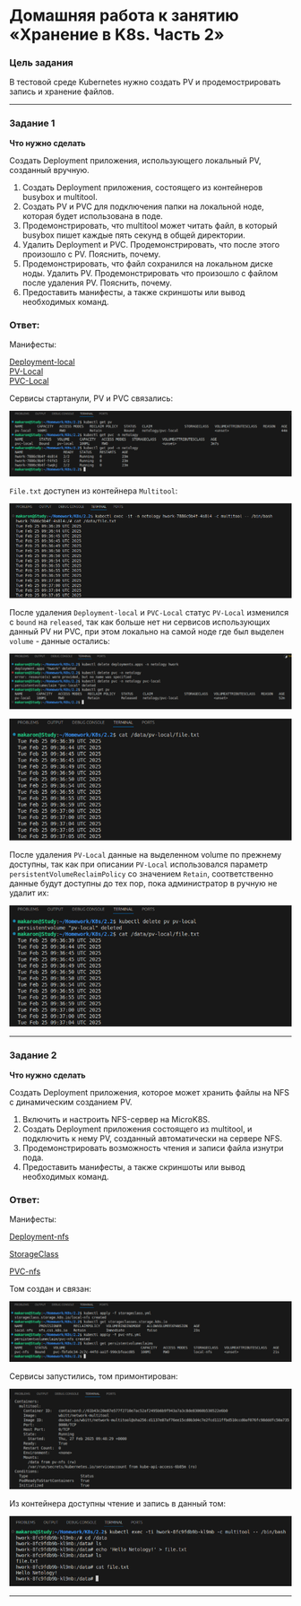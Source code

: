 # Домашняя работа к занятию «Хранение в K8s. Часть 2»

### Цель задания

В тестовой среде Kubernetes нужно создать PV и продемострировать запись и хранение файлов.

------

### Задание 1

**Что нужно сделать**

Создать Deployment приложения, использующего локальный PV, созданный вручную.

1. Создать Deployment приложения, состоящего из контейнеров busybox и multitool.
2. Создать PV и PVC для подключения папки на локальной ноде, которая будет использована в поде.
3. Продемонстрировать, что multitool может читать файл, в который busybox пишет каждые пять секунд в общей директории. 
4. Удалить Deployment и PVC. Продемонстрировать, что после этого произошло с PV. Пояснить, почему.
5. Продемонстрировать, что файл сохранился на локальном диске ноды. Удалить PV.  Продемонстрировать что произошло с файлом после удаления PV. Пояснить, почему.
5. Предоставить манифесты, а также скриншоты или вывод необходимых команд.

### Ответ:

Манифесты:

[Deployment-local](https://github.com/AlekseyStroitelev/Homework/blob/main/K8s/2.2/deployment-local.yml)<br/>
[PV-Local](https://github.com/AlekseyStroitelev/Homework/blob/main/K8s/2.2/pv-local.yml)<br/>
[PVC-Local](https://github.com/AlekseyStroitelev/Homework/blob/main/K8s/2.2/pvc-local.yml)

Сервисы стартанули, PV и PVC связались:

![1_1](https://github.com/AlekseyStroitelev/Homework/blob/main/K8s/2.2/screenshots/k8s1_1.png)

`File.txt` доступен из контейнера `Multitool`:

![1_2](https://github.com/AlekseyStroitelev/Homework/blob/main/K8s/2.2/screenshots/k8s1_2.png)

После удаления `Deployment-local` и `PVC-Local` статус `PV-Local` изменился с `bound` на `released`, так как больше нет ни сервисов использующих данный PV ни PVC, при этом локально на самой ноде где был выделен `volume` - данные остались:

![1_3](https://github.com/AlekseyStroitelev/Homework/blob/main/K8s/2.2/screenshots/k8s1_3.png)

![1_4](https://github.com/AlekseyStroitelev/Homework/blob/main/K8s/2.2/screenshots/k8s1_4.png)

После удаления `PV-Local` данные на выделенном volume по прежнему доступны, так как при описании `PV-Local` использовался параметр `persistentVolumeReclaimPolicy` со значением `Retain`, соответственно данные будут доступны до тех пор, пока администратор в ручную не удалит их:

![1_5](https://github.com/AlekseyStroitelev/Homework/blob/main/K8s/2.2/screenshots/k8s1_5.png)

------

### Задание 2

**Что нужно сделать**

Создать Deployment приложения, которое может хранить файлы на NFS с динамическим созданием PV.

1. Включить и настроить NFS-сервер на MicroK8S.
2. Создать Deployment приложения состоящего из multitool, и подключить к нему PV, созданный автоматически на сервере NFS.
3. Продемонстрировать возможность чтения и записи файла изнутри пода. 
4. Предоставить манифесты, а также скриншоты или вывод необходимых команд.

### Ответ:

Манифесты:

[Deployment-nfs]()<br/>

[StorageClass]()<br/>

[PVC-nfs]()

Том создан и связан:

![1_6](https://github.com/AlekseyStroitelev/Homework/blob/main/K8s/2.2/screenshots/k8s1_6.png)

Сервисы запустились, том примонтирован:

![1_7](https://github.com/AlekseyStroitelev/Homework/blob/main/K8s/2.2/screenshots/k8s1_7.png)

Из контейнера доступны чтение и запись в данный том:
 
![1_8](https://github.com/AlekseyStroitelev/Homework/blob/main/K8s/2.2/screenshots/k8s1_8.png)

------
